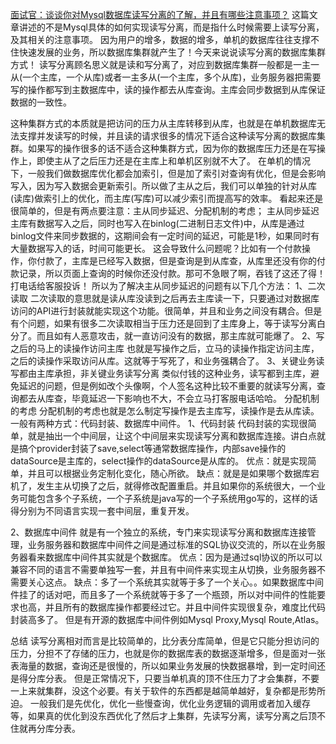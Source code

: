 [面试官：谈谈你对Mysql数据库读写分离的了解，并且有哪些注意事项？](https://juejin.im/post/6844903828588855309)
这篇文章讲述的不是Mysql具体的如何实现读写分离，而是指什么时候需要上读写分离，及其相关的注意事项。
因为用户的增多，数据的增多，单机的数据库往往支撑不住快速发展的业务，所以数据库集群就产生了！今天来说说读写分离的数据库集群方式！
读写分离顾名思义就是读和写分离了，对应到数据库集群一般都是一主一从(一个主库，一个从库)或者一主多从(一个主库，多个从库)，业务服务器把需要写的操作都写到主数据库中，读的操作都去从库查询。主库会同步数据到从库保证数据的一致性。

这种集群方式的本质就是把访问的压力从主库转移到从库，也就是在单机数据库无法支撑并发读写的时候，并且读的请求很多的情况下适合这种读写分离的数据库集群。如果写的操作很多的话不适合这种集群方式，因为你的数据库压力还是在写操作上，即使主从了之后压力还是在主库上和单机区别就不大了。
在单机的情况下，一般我们做数据库优化都会加索引，但是加了索引对查询有优化，但是会影响写入，因为写入数据会更新索引。所以做了主从之后，我们可以单独的针对从库(读库)做索引上的优化，而主库(写库)可以减少索引而提高写的效率。
看起来还是很简单的，但是有两点要注意：主从同步延迟、分配机制的考虑；
主从同步延迟
主库有数据写入之后，同时也写入在binlog(二进制日志文件)中，从库是通过binlog文件来同步数据的，这期间会有一定时间的延迟，可能是1秒，如果同时有大量数据写入的话，时间可能更长。
这会导致什么问题呢？比如有一个付款操作，你付款了，主库是已经写入数据，但是查询是到从库查，从库里还没有你的付款记录，所以页面上查询的时候你还没付款。那可不急眼了啊，吞钱了这还了得！打电话给客服投诉！
所以为了解决主从同步延迟的问题有以下几个方法：
1、二次读取
二次读取的意思就是读从库没读到之后再去主库读一下，只要通过对数据库访问的API进行封装就能实现这个功能。很简单，并且和业务之间没有耦合。但是有个问题，如果有很多二次读取相当于压力还是回到了主库身上，等于读写分离白分了。而且如有人恶意攻击，就一直访问没有的数据，那主库就可能爆了。
2、写之后的马上的读操作访问主库
也就是写操作之后，立马的读操作指定访问主库，之后的读操作采取访问从库。这就等于写死了，和业务强耦合了。
3、关键业务读写都由主库承担，非关键业务读写分离
类似付钱的这种业务，读写都到主库，避免延迟的问题，但是例如改个头像啊，个人签名这种比较不重要的就读写分离，查询都去从库查，毕竟延迟一下影响也不大，不会立马打客服电话哈哈。
分配机制的考虑
分配机制的考虑也就是怎么制定写操作是去主库写，读操作是去从库读。
一般有两种方式：代码封装、数据库中间件。
1、代码封装
代码封装的实现很简单，就是抽出一个中间层，让这个中间层来实现读写分离和数据库连接。讲白点就是搞个provider封装了save,select等通常数据库操作，内部save操作的dataSource是主库的，select操作的dataSource是从库的。
优点：就是实现简单，并且可以根据业务定制化变化，随心所欲。
缺点：就是是如果哪个数据库宕机了，发生主从切换了之后，就得修改配置重启。并且如果你的系统很大，一个业务可能包含多个子系统，一个子系统是java写的一个子系统用go写的，这样的话得分别为不同语言实现一套中间层，重复开发。

2、数据库中间件
就是有一个独立的系统，专门来实现读写分离和数据库连接管理，业务服务器和数据库中间件之间是通过标准的SQL协议交流的，所以在业务服务器看来数据库中间件其实就是个数据库。
优点：因为是通过sql协议的所以可以兼容不同的语言不需要单独写一套，并且有中间件来实现主从切换，业务服务器不需要关心这点。
缺点：多了一个系统其实就等于多了一个关心。。如果数据库中间件挂了的话对吧，而且多了一个系统就等于多了一个瓶颈，所以对中间件的性能要求也高，并且所有的数据库操作都要经过它。并且中间件实现很复杂，难度比代码封装高多了。
但是有开源的数据库中间件例如Mysql Proxy,Mysql Route,Atlas。

总结
读写分离相对而言是比较简单的，比分表分库简单，但是它只能分担访问的压力，分担不了存储的压力，也就是你的数据库表的数据逐渐增多，但是面对一张表海量的数据，查询还是很慢的，所以如果业务发展的快数据暴增，到一定时间还是得分库分表。
但是正常情况下，只要当单机真的顶不住压力了才会集群，不要一上来就集群，没这个必要。有关于软件的东西都是越简单越好，复杂都是形势所迫。
一般我们是先优化，优化一些慢查询，优化业务逻辑的调用或者加入缓存等，如果真的优化到没东西优化了然后才上集群，先读写分离，读写分离之后顶不住就再分库分表。


